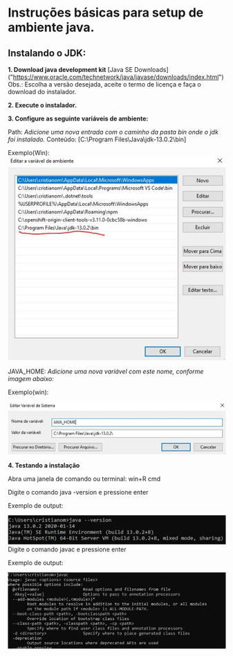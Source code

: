 # Instruções básicas para setup de ambiente java.

## Instalando o JDK:

**1. Download java development kit**
[Java SE Downloads] ("https://www.oracle.com/technetwork/java/javase/downloads/index.html")
Obs.: Escolha a versão desejada, aceite o termo de licença e faça o download do instalador.

**2. Execute o instalador.**

**3. Configure as seguinte variáveis de ambiente:**

Path: *Adicione uma nova entrada com o caminho da pasta bin onde o jdk foi instalado.*
Conteúdo: [C:\Program Files\Java\jdk-13.0.2\bin]

Exemplo(Win):
![path](/assets/images/path.JPG)

JAVA_HOME: *Adicione uma nova variável com este nome, conforme imagem abaixo:*

Exemplo(win):

![path](/assets/images/java_home.JPG)

**4. Testando a instalação**

Abra uma janela de comando ou terminal:
win+R cmd

Digite o comando java -version e pressione enter

Exemplo de output:

![path](/assets/images/java_version.JPG)
Digite o comando javac e pressione enter

Exemplo de output:

![path](/assets/images/java_c.JPG)


